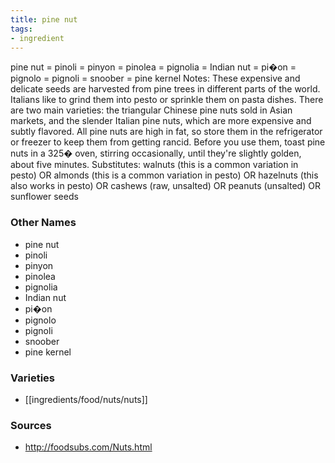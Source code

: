 ```yaml
---
title: pine nut
tags:
- ingredient
---
```

pine nut = pinoli = pinyon = pinolea = pignolia = Indian nut = pi�on = pignolo = pignoli = snoober = pine kernel Notes: These expensive and delicate seeds are harvested from pine trees in different parts of the world. Italians like to grind them into pesto or sprinkle them on pasta dishes. There are two main varieties: the triangular Chinese pine nuts sold in Asian markets, and the slender Italian pine nuts, which are more expensive and subtly flavored. All pine nuts are high in fat, so store them in the refrigerator or freezer to keep them from getting rancid. Before you use them, toast pine nuts in a 325� oven, stirring occasionally, until they're slightly golden, about five minutes. Substitutes: walnuts (this is a common variation in pesto) OR almonds (this is a common variation in pesto) OR hazelnuts (this also works in pesto) OR cashews (raw, unsalted) OR peanuts (unsalted) OR sunflower seeds

### Other Names

* pine nut
* pinoli
* pinyon
* pinolea
* pignolia
* Indian nut
* pi�on
* pignolo
* pignoli
* snoober
* pine kernel

### Varieties

* [[ingredients/food/nuts/nuts]]

### Sources
* http://foodsubs.com/Nuts.html
